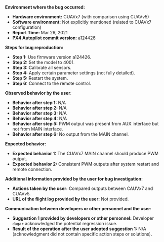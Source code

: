 **Environment where the bug occurred:**

- **Hardware environment:** CUAVx7 (with comparison using CUAVv5)
- **Software environment:** Not explicitly mentioned (related to CUAVx7 configuration)
- **Report Time:** Mar 26, 2021
- **PX4 Autopilot commit version:** a124426

**Steps for bug reproduction:**

- **Step 1:** Use firmware version a124426.
- **Step 2:** Set the model to 4001.
- **Step 3:** Calibrate all sensors.
- **Step 4:** Apply certain parameter settings (not fully detailed).
- **Step 5:** Restart the system.
- **Step 6:** Connect to the remote control.

**Observed behavior by the user:**

- **Behavior after step 1:** N/A
- **Behavior after step 2:** N/A
- **Behavior after step 3:** N/A
- **Behavior after step 4:** N/A
- **Behavior after step 5:** PWM output was present from AUX interface but not from MAIN interface.
- **Behavior after step 6:** No output from the MAIN channel.

**Expected behavior:**

- **Expected behavior 1:** The CUAVx7 MAIN channel should produce PWM output.
- **Expected behavior 2:** Consistent PWM outputs after system restart and remote connection.

**Additional information provided by the user for bug investigation:**

- **Actions taken by the user:** Compared outputs between CAUVx7 and CUAVv5.
- **URL of the flight log provided by the user:** Not provided.

**Communication between developers or other personnel and the user:**

- **Suggestion 1 provided by developers or other personnel:** Developer `dagar` acknowledged the potential regression issue.
- **Result of the operation after the user adopted suggestion 1:** N/A (acknowledgment did not contain specific action steps or solutions).
